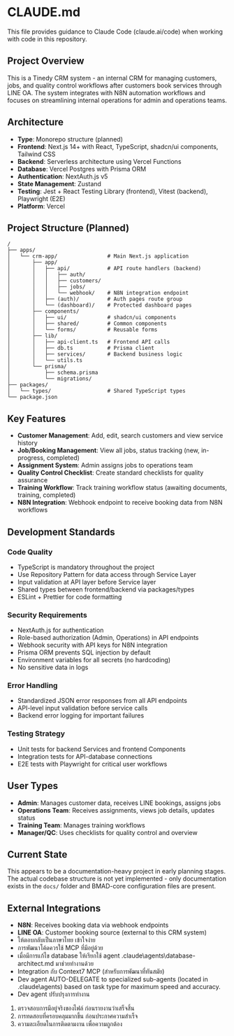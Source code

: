# CLAUDE.md

This file provides guidance to Claude Code (claude.ai/code) when working with code in this repository.

## Project Overview

This is a Tinedy CRM system - an internal CRM for managing customers, jobs, and quality control workflows after customers book services through LINE OA. The system integrates with N8N automation workflows and focuses on streamlining internal operations for admin and operations teams.

## Architecture

- **Type**: Monorepo structure (planned)
- **Frontend**: Next.js 14+ with React, TypeScript, shadcn/ui components, Tailwind CSS
- **Backend**: Serverless architecture using Vercel Functions
- **Database**: Vercel Postgres with Prisma ORM
- **Authentication**: NextAuth.js v5
- **State Management**: Zustand
- **Testing**: Jest + React Testing Library (frontend), Vitest (backend), Playwright (E2E)
- **Platform**: Vercel

## Project Structure (Planned)

```
/
├── apps/
│   └── crm-app/                # Main Next.js application
│       ├── app/
│       │   ├── api/            # API route handlers (backend)
│       │   │   ├── auth/
│       │   │   ├── customers/
│       │   │   ├── jobs/
│       │   │   └── webhook/    # N8N integration endpoint
│       │   ├── (auth)/         # Auth pages route group
│       │   └── (dashboard)/    # Protected dashboard pages
│       ├── components/
│       │   ├── ui/             # shadcn/ui components
│       │   ├── shared/         # Common components
│       │   └── forms/          # Reusable forms
│       ├── lib/
│       │   ├── api-client.ts   # Frontend API calls
│       │   ├── db.ts           # Prisma client
│       │   ├── services/       # Backend business logic
│       │   └── utils.ts
│       └── prisma/
│           ├── schema.prisma
│           └── migrations/
├── packages/
│   └── types/                  # Shared TypeScript types
└── package.json
```

## Key Features

- **Customer Management**: Add, edit, search customers and view service history
- **Job/Booking Management**: View all jobs, status tracking (new, in-progress, completed)
- **Assignment System**: Admin assigns jobs to operations team
- **Quality Control Checklist**: Create standard checklists for quality assurance
- **Training Workflow**: Track training workflow status (awaiting documents, training, completed)
- **N8N Integration**: Webhook endpoint to receive booking data from N8N workflows

## Development Standards

### Code Quality
- TypeScript is mandatory throughout the project
- Use Repository Pattern for data access through Service Layer
- Input validation at API layer before Service layer
- Shared types between frontend/backend via packages/types
- ESLint + Prettier for code formatting

### Security Requirements
- NextAuth.js for authentication
- Role-based authorization (Admin, Operations) in API endpoints
- Webhook security with API keys for N8N integration
- Prisma ORM prevents SQL injection by default
- Environment variables for all secrets (no hardcoding)
- No sensitive data in logs

### Error Handling
- Standardized JSON error responses from all API endpoints
- API-level input validation before service calls
- Backend error logging for important failures

### Testing Strategy
- Unit tests for backend Services and frontend Components
- Integration tests for API-database connections
- E2E tests with Playwright for critical user workflows

## User Types

- **Admin**: Manages customer data, receives LINE bookings, assigns jobs
- **Operations Team**: Receives assignments, views job details, updates status
- **Training Team**: Manages training workflows
- **Manager/QC**: Uses checklists for quality control and overview

## Current State

This appears to be a documentation-heavy project in early planning stages. The actual codebase structure is not yet implemented - only documentation exists in the `docs/` folder and BMAD-core configuration files are present.

## External Integrations

- **N8N**: Receives booking data via webhook endpoints
- **LINE OA**: Customer booking source (external to this CRM system)
- ให้ตอบกลับเป็นภาษาไทย เข้าใจง่าย
- การพัฒนาโค้ดควรใช้ MCP ที่มีอยู่ด้วย
- เมื่อมีการแก้ไข database ให้เรียกใช้ agent .claude\agents\database-architect.md มาช่วยทำงานด้วย
- Integration กับ Context7 MCP (สำหรับการพัฒนาที่ทันสมัย)
- Dev agent AUTO-DELEGATE to specialized sub-agents (located in .claude\agents) based on task type for maximum speed and accuracy.
- Dev agent ปรับปรุงการทำงาน 
1. ตรวจสอบการมีอยู่จริงของไฟล์ ก่อนรายงานว่าเสร็จสิ้น   
2. การทดสอบที่ครอบคลุมมากขึ้น ก่อนประกาศความสำเร็จ      
3. ความละเอียดในการติดตามงาน เพื่อความถูกต้อง